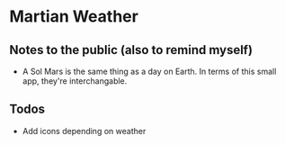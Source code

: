 # Martian Weather

## Notes to the public (also to remind myself)

- A Sol Mars is the same thing as a day on Earth. In terms of this small app, they're interchangable.

## Todos

- Add icons depending on weather
